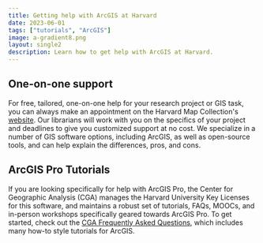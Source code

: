 ```yaml
---
title: Getting help with ArcGIS at Harvard
date: 2023-06-01
tags: ["tutorials", "ArcGIS"]
image: a-gradient8.png
layout: single2
description: Learn how to get help with ArcGIS at Harvard.
---
```


## One-on-one support

For free, tailored, one-on-one help for your research project or GIS task, you can always make an appointment on the Harvard Map Collection's [website](https://library.harvard.edu/libraries/harvard-map-collection). Our librarians will work with you on the specifics of your project and deadlines to give you customized support at no cost. We specialize in a number of GIS software options, including ArcGIS, as well as open-source tools, and can help explain the differences, pros, and cons.

## ArcGIS Pro Tutorials

If you are looking specifically for help with ArcGIS Pro, the Center for Geographic Analysis (CGA) manages the Harvard University Key Licenses for this software, and maintains a robust set of tutorials, FAQs, MOOCs, and in-person workshops specifically geared towards ArcGIS Pro. To get started, check out the [CGA Frequently Asked Questions](https://gis.harvard.edu/faq), which includes many how-to style tutorials for ArcGIS.